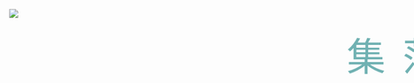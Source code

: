
<div style="position:relative;transform: scale(1);">
<img src="./img/scatter.png"/>
<section style="position:absolute; z-index:2; left:10px; top:10px;padding:20px;text-align:top; color: rgb(112, 177, 178); writing-mode: vertical-rl">
</section>
<span style="position:absolute; z-index:1;left:550px; top:10px; padding:40px;text-align:top; color: rgb(112, 177, 178); writing-mode: vertical-rl;font-size: 70px">散落集</span>
</div>
